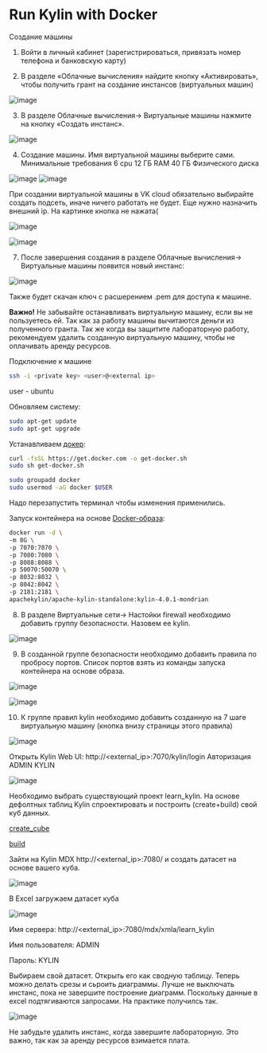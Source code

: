 # Run Kylin with Docker


Создание машины

1) Войти в личный кабинет (зарегистрироваться, привязать номер телефона и банковскую карту)

2) В разделе «Облачные вычисления» найдите кнопку «Активировать», чтобы получить грант на создание инстансов (виртуальных машин)

![image](https://github.com/ThCompiler/lab-spark/assets/48956541/911e71c2-8e4d-4fd1-a8d6-5bc6cfe11285)

3) В разделе Облачные вычисления-> Виртуальные машины нажмите на кнопку «Создать инстанс».

![image](https://github.com/ThCompiler/lab-spark/assets/48956541/98d09d2e-2a86-4640-85f2-95f8361bcfc6)


4) Создание машины. Имя виртуальной машины выберите сами.
Минимальные требования
6 cpu
12 ГБ RAM
40 ГБ Физического диска

![image](https://github.com/ThCompiler/lab-spark/assets/48956541/a3c01d46-ffe6-4b6b-bdb9-e7935013ba1f)
![image](https://github.com/ThCompiler/lab-spark/assets/48956541/4985e57d-f65c-426e-83be-96f515b97b17)


При создании виртуальной машины в VK cloud обязательно выбирайте создать подсеть, иначе ничего работать не будет. Еще нужно назначить внешний ip. На картинке кнопка не нажата(

![image](https://github.com/ThCompiler/lab-spark/assets/48956541/26847c2b-0d88-4c1d-9b80-ad34e9ca0f0a)

![image](https://github.com/ThCompiler/lab-spark/assets/48956541/83921001-1083-4aef-a45a-2f5dca9eaa1d)

7) После завершения создания в разделе Облачные вычисления-> Виртуальные машины появится новый инстанс:

![image](https://github.com/ThCompiler/lab-spark/assets/48956541/58d1a3b2-1815-4d36-96c5-bf800c114a97)

Также будет скачан ключ с расшерением .pem для доступа к машине.

**Важно!** Не забывайте останавливать виртуальную машину, если вы не пользуетесь ей. Так как за работу машины вычитаются деньги из полученного гранта. Так же когда вы защитите лабораторную работу, рекомендуем удалить созданную виртуальную машину, чтобы не оплачивать аренду ресурсов.

Подключение к машине 
```bash
ssh -i <private key> <user>@<external ip>
```
user - ubuntu

Обновляем систему:
```bash
sudo apt-get update
sudo apt-get upgrade
```

Устанавливаем [докер](https://docs.docker.com/engine/install/ubuntu/):

```bash
curl -fsSL https://get.docker.com -o get-docker.sh
sudo sh get-docker.sh

sudo groupadd docker
sudo usermod -aG docker $USER
```

Надо перезапустить терминал чтобы изменения применились.

Запуск контейнера на основе [Docker-образа](https://hub.docker.com/r/apachekylin/apache-kylin-standalone):
```bash
docker run -d \
-m 8G \
-p 7070:7070 \
-p 7080:7080 \
-p 8088:8088 \
-p 50070:50070 \
-p 8032:8032 \
-p 8042:8042 \
-p 2181:2181 \
apachekylin/apache-kylin-standalone:kylin-4.0.1-mondrian
```

8) В разделе Виртуальные сети-> Настойки firewall необходимо добавить группу безопасности. Назовем ее kylin.

![image](https://github.com/user-attachments/assets/0df5d36c-f93d-4790-af1e-b25df24cf248)

9) В созданной группе безопасности необходимо добавить правила по пробросу портов. Список портов взять из команды запуска контейнера на основе образа.

![image](https://github.com/user-attachments/assets/c7d27b4d-b7a3-49c3-9c52-29d74de8f9d2)

![image](https://github.com/user-attachments/assets/e9eb00c1-c06f-4e83-a257-ffa48f0fa0f8)

10) К группе правил kylin необходимо добавить созданную на 7 шаге виртуальную машину (кнопка внизу страницы этого правила)

![image](https://github.com/user-attachments/assets/d290548e-d456-46ed-8dca-e0e2313cdbf5)

Открыть Kylin Web UI: http://<external_ip>:7070/kylin/login
Авторизация ADMIN KYLIN

![image](https://github.com/user-attachments/assets/026ff37a-882d-47af-a905-e4c100e647fa)


Необходимо выбрать существующий проект learn_kylin. На основе дефолтных таблиц Kylin спроектировать и построить (create+build) свой куб данных. 


[create_cube](https://kylin.apache.org/docs/4.0.4/tutorial/create_cube)


[build](https://kylin.apache.org/docs/4.0.4/tutorial/cube_build_job)

Зайти на Kylin MDX http://<external_ip>:7080/ и создать датасет на основе вашего куба.


![image](https://github.com/user-attachments/assets/c910a7da-320e-48ef-9fea-142ab32b46db)


В Excel загружаем датасет куба


![image](https://github.com/user-attachments/assets/8f2d03bb-f179-4b4e-9c43-7559692038f7)

Имя сервера: http://<external_ip>:7080/mdx/xmla/learn_kylin

Имя пользователя: ADMIN

Пароль: KYLIN

Выбираем свой датасет. Открыть его как сводную таблицу. Теперь можно делать срезы и сьроить диаграммы. Лучше не выключать инстанс, пока не завершите построение диаграмм. Поскольку данные в excel подтягиваются запросами. На практике получилсь так. 


![image](https://github.com/user-attachments/assets/d762dc67-171c-4de4-9766-cc9f031aeedd)


Не забудьте удалить инстанс, когда завершите лабораторную. Это важно, так как за аренду ресурсов взимается плата.
